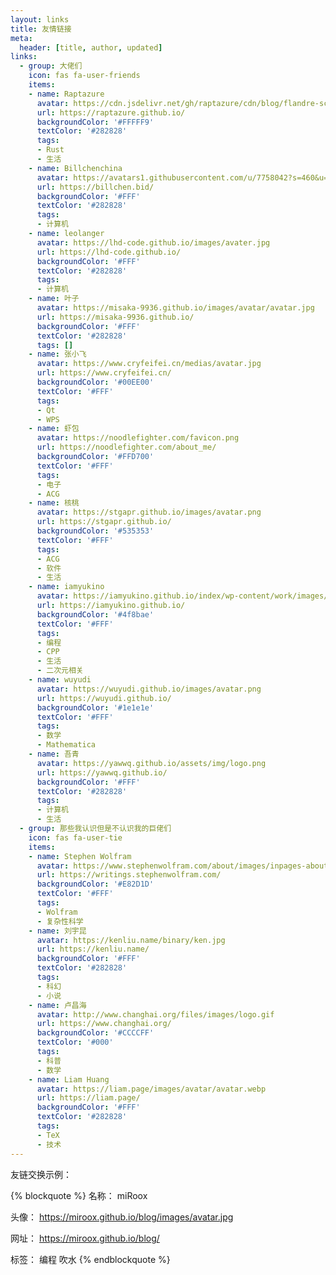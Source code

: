 ```yaml
---
layout: links
title: 友情链接
meta:
  header: [title, author, updated]
links:
  - group: 大佬们
    icon: fas fa-user-friends
    items:
    - name: Raptazure
      avatar: https://cdn.jsdelivr.net/gh/raptazure/cdn/blog/flandre-scarlet.png
      url: https://raptazure.github.io/
      backgroundColor: '#FFFFF9'
      textColor: '#282828'
      tags:
      - Rust
      - 生活
    - name: Billchenchina
      avatar: https://avatars1.githubusercontent.com/u/7758042?s=460&u=c3b919f7bfb2f13cebfb5d3a7864bab2120d7873&v=4
      url: https://billchen.bid/
      backgroundColor: '#FFF'
      textColor: '#282828'
      tags:
      - 计算机
    - name: leolanger
      avatar: https://lhd-code.github.io/images/avater.jpg
      url: https://lhd-code.github.io/
      backgroundColor: '#FFF'
      textColor: '#282828'
      tags:
      - 计算机
    - name: 叶子
      avatar: https://misaka-9936.github.io/images/avatar/avatar.jpg
      url: https://misaka-9936.github.io/
      backgroundColor: '#FFF'
      textColor: '#282828'
      tags: []
    - name: 张小飞
      avatar: https://www.cryfeifei.cn/medias/avatar.jpg
      url: https://www.cryfeifei.cn/
      backgroundColor: '#00EE00'
      textColor: '#FFF'
      tags:
      - Qt
      - WPS
    - name: 虾包
      avatar: https://noodlefighter.com/favicon.png
      url: https://noodlefighter.com/about_me/
      backgroundColor: '#FFD700'
      textColor: '#FFF'
      tags:
      - 电子
      - ACG
    - name: 核桃
      avatar: https://stgapr.github.io/images/avatar.png
      url: https://stgapr.github.io/
      backgroundColor: '#535353'
      textColor: '#FFF'
      tags:
      - ACG
      - 软件
      - 生活
    - name: iamyukino
      avatar: https://iamyukino.github.io/index/wp-content/work/images/global/avatar.png
      url: https://iamyukino.github.io/
      backgroundColor: '#4f8bae'
      textColor: '#FFF'
      tags:
      - 编程
      - CPP
      - 生活
      - 二次元相关
    - name: wuyudi
      avatar: https://wuyudi.github.io/images/avatar.png
      url: https://wuyudi.github.io/
      backgroundColor: '#1e1e1e'
      textColor: '#FFF'
      tags:
      - 数学
      - Mathematica
    - name: 吾青
      avatar: https://yawwq.github.io/assets/img/logo.png
      url: https://yawwq.github.io/
      backgroundColor: '#FFF'
      textColor: '#282828'
      tags:
      - 计算机
      - 生活
  - group: 那些我认识但是不认识我的巨佬们
    icon: fas fa-user-tie
    items:
    - name: Stephen Wolfram
      avatar: https://www.stephenwolfram.com/about/images/inpages-about_10.gif
      url: https://writings.stephenwolfram.com/
      backgroundColor: '#E82D1D'
      textColor: '#FFF'
      tags:
      - Wolfram
      - 复杂性科学
    - name: 刘宇昆
      avatar: https://kenliu.name/binary/ken.jpg
      url: https://kenliu.name/
      backgroundColor: '#FFF'
      textColor: '#282828'
      tags:
      - 科幻
      - 小说
    - name: 卢昌海
      avatar: http://www.changhai.org/files/images/logo.gif
      url: https://www.changhai.org/
      backgroundColor: '#CCCCFF'
      textColor: '#000'
      tags:
      - 科普
      - 数学
    - name: Liam Huang
      avatar: https://liam.page/images/avatar/avatar.webp
      url: https://liam.page/
      backgroundColor: '#FFF'
      textColor: '#282828'
      tags:
      - TeX
      - 技术
---
```


友链交换示例：

{% blockquote %}
名称： miRoox

头像： https://miroox.github.io/blog/images/avatar.jpg

网址： https://miroox.github.io/blog/

标签： 编程 吹水
{% endblockquote %}
